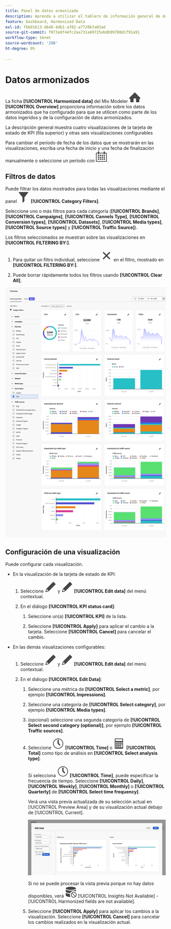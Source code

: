 ```yaml
---
title: Panel de datos armonizado
description: Aprenda a utilizar el tablero de información general de datos armonizado en Mix Modeler.
feature: Dashboard, Harmonized Data
exl-id: fbb01613-d648-4db1-a782-a7720b7a03ad
source-git-commit: f073e8f44fc2aa731a69725ebdb99700d1f91a91
workflow-type: tm+mt
source-wordcount: '298'
ht-degree: 0%

---
```


# Datos armonizados

La ficha **[!UICONTROL Harmonized data]** del Mix Modeler ![Inicio](/help/assets/icons/Home.svg) **[!UICONTROL Overview]** proporciona información sobre los datos armonizados que ha configurado para que se utilicen como parte de los datos ingeridos y de la configuración de datos armonizados.

La descripción general muestra cuatro visualizaciones de la tarjeta de estado de KPI (fila superior) y otras seis visualizaciones configurables

Para cambiar el período de fecha de los datos que se mostrarán en las visualizaciones, escriba una fecha de inicio y una fecha de finalización manualmente o seleccione un período con ![Calendario](/help/assets/icons/Calendar.svg).

## Filtros de datos

Puede filtrar los datos mostrados para todas las visualizaciones mediante el panel ![Filtrar](/help/assets/icons/Filter.svg) **[!UICONTROL Category Filters]**.

Seleccione uno o más filtros para cada categoría (**[!UICONTROL Brands]**, **[!UICONTROL Campaigns]**, **[!UICONTROL Cannels Type]**, **[!UICONTROL Conversion types]**, **[!UICONTROL Datasets]**, **[!UICONTROL Media types]**, **[!UICONTROL Source types]** y **[!UICONTROL Traffic Source]**).

Los filtros seleccionados se muestran sobre las visualizaciones en **[!UICONTROL FILTERING BY:]**.

1. Para quitar un filtro individual, seleccione ![Cerrar](/help/assets/icons/Close.svg) en el filtro, mostrado en **[!UICONTROL FILTERING BY:]**.

1. Puede borrar rápidamente todos los filtros usando **[!UICONTROL Clear All]**.

![Resumen de datos armonizados](/help/assets/harmonized-data-overview.png)


## Configuración de una visualización

Puede configurar cada visualización.

* En la visualización de la tarjeta de estado de KPI:

   1. Seleccione ![Editar](/help/assets/icons/Edit.svg) y ![Editar](/help/assets/icons/Edit.svg) **[!UICONTROL Edit data]** del menú contextual.

   1. En el diálogo **[!UICONTROL KPI status card]**:

      1. Seleccione un(a) **[!UICONTROL KPI]** de la lista.

      1. Seleccione **[!UICONTROL Apply]** para aplicar el cambio a la tarjeta. Seleccione **[!UICONTROL Cancel]** para cancelar el cambio.

* En las demás visualizaciones configurables:

   1. Seleccione ![Editar](/help/assets/icons/Edit.svg) y ![Editar](/help/assets/icons/Edit.svg) **[!UICONTROL Edit data]** del menú contextual.

   1. En el diálogo **[!UICONTROL Edit Data]**:

      1. Seleccione una métrica de **[!UICONTROL Select a metric]**, por ejemplo **[!UICONTROL Impressions]**.
      1. Seleccione una categoría de **[!UICONTROL Select category]**, por ejemplo **[!UICONTROL Media types]**.
      1. (opcional) seleccione una segunda categoría de **[!UICONTROL Select second category (optional)]**, por ejemplo **[!UICONTROL Traffic sources]**.
      1. Seleccione ![Reloj](/help/assets/icons/Clock.svg) **[!UICONTROL Time]** o ![Calculadora](/help/assets/icons/Calculator.svg) **[!UICONTROL Total]** como tipo de análisis en **[!UICONTROL Select analysis type]**.

         Si selecciona ![Reloj](/help/assets/icons/Clock.svg) **[!UICONTROL Time]**, puede especificar la frecuencia de tiempo. Seleccione **[!UICONTROL Daily]**, **[!UICONTROL Weekly]**, **[!UICONTROL Monthly]** o **[!UICONTROL Quarterly]** de **[!UICONTROL Select time frequency]**.

         Verá una vista previa actualizada de su selección actual en [!UICONTROL Preview Area] y de su visualización actual debajo de [!UICONTROL Current].

         ![Editar widget de datos armonizados](/help/assets/edit-harmonized-data-widget.png)

         Si no se puede procesar la vista previa porque no hay datos disponibles, verá ![Error de datos](/help/assets/icons/DataUnavailable.svg) [!UICONTROL Insights Not Available] - [!UICONTROL Harmonized fields are not available].

      1. Seleccione **[!UICONTROL Apply]** para aplicar los cambios a la visualización. Seleccione **[!UICONTROL Cancel]** para cancelar los cambios realizados en la visualización actual.
